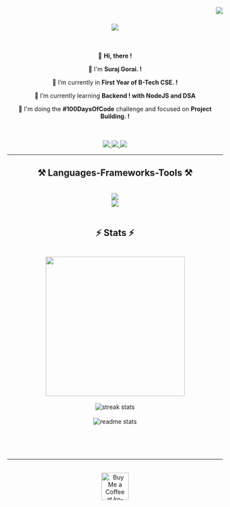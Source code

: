 <img align="right" src="https://visitor-badge.laobi.icu/badge?page_id=surajgoraicse.surajgoraicse" />

<h1 align="center">
    <img src="https://readme-typing-svg.demolab.com?font=Concert+One&weight=800&size=32&duration=3000&pause=3000&center=true&vCenter=true&random=false&width=600&height=60&lines=Hi+there!+%F0%9F%91%8B;I'm+Suraj!%F0%9F%91%8B;I'm+aspiring+Full-Stack+Developer." />
</h1>



 <!--- <h3 align="center">A passionate software developer from India 🇮🇳. </h3> --->

<br/>

<div align="center">

   👋  **Hi, there !** 

  🙂  I'm **Suraj Gorai. !**
  
 🌱  I’m currently in **First Year of B-Tech CSE. !**
 
 🔭  I’m currently learning **Backend ! with NodeJS and DSA**

💪  I'm doing the **#100DaysOfCode** challenge and focused on **Project Building. !**
    <br>    <br>    <br>


<!---⚡  Fun fact:  **90% of the world's data was created in the last two years. !** --->

 </div>
 
<div align="center"> 
  <a href="mailto:surajgoraicse@gmail.com">
    <img src="https://img.shields.io/badge/Gmail-333333?style=for-the-badge&logo=gmail&logoColor=red" />
  </a>
  <a href="https://www.linkedin.com/in/surajgoraicse" target="_blank">
    <img src="https://img.shields.io/badge/LinkedIn-0077B5?style=for-the-badge&logo=linkedin&logoColor=white" target="_blank" />
  </a>
  <a href="#" target="_blank">
     <img src="https://img.shields.io/badge/Portfolio-FF5722?style=for-the-badge&logo=todoist&logoColor=white" target="_blank" /> <!-- sqlite, safari, google-chrome are other good icon options -->
  </a>
</div>

 <hr/>
 
<h2 align="center">⚒️ Languages-Frameworks-Tools ⚒️</h2>
<br/>
<div align="center">
    <img src="https://skillicons.dev/icons?i=tailwind,git,github,vscode" /><br>
    <img src="https://skillicons.dev/icons?i=c,cpp,html,css,js" />
    <br>
    
</div>

<br/>


<h2 align="center">⚡ Stats ⚡</h2>
<br>
<div align=center>
     <img width=325 align="center" src="https://github-readme-stats.vercel.app/api/top-langs/?username=surajgoraicse&theme=github_dark&hide_border=false&include_all_commits=true&count_private=true&layout=compact" /> <br/> <br/>
  <img   src="https://github-readme-stats.vercel.app/api?username=surajgoraicse&theme=github_dark&hide_border=false&include_all_commits=true&count_private=true" alt="streak stats"/> <br/> <br/>
  <img    src="https://github-readme-streak-stats.herokuapp.com/?user=surajgoraicse&theme=github_dark&hide_border=false" alt="readme stats" /> <br/>
  <br/>
 
</div>

<br/><br/>

<hr/>

<br/>

<div align="center">
<a href='https://buymeacoffee.com/surajgoraicse' target='_blank'><img height='64' style='border:0px;height:64px;' src='https://cdn.buymeacoffee.com/buttons/v2/default-yellow.png' border='0' alt='Buy Me a Coffee at ko-fi.com' /></a>
</div>

<br/>








<!---
- 👋 Hi, I’m @surajgoraicse
- 👀 I’m interested in ...
- 🌱 I’m currently learning ...
- 💞️ I’m looking to collaborate on ...
- 📫 How to reach me ...
- 😄 Pronouns: ...
- ⚡ Fun fact: ...
--->
<!---
surajgoraicse/surajgoraicse is a ✨ special ✨ repository because its `README.md` (this file) appears on your GitHub profile.
You can click the Preview link to take a look at your changes.
--->
